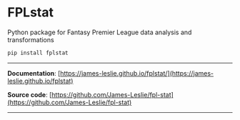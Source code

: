 # FPLstat
Python package for Fantasy Premier League data analysis and transformations

```bash
pip install fplstat
```

---

**Documentation**: [https://james-leslie.github.io/fplstat/](https://james-leslie.github.io/fplstat)

**Source code**: [https://github.com/James-Leslie/fpl-stat](https://github.com/James-Leslie/fpl-stat)

---
